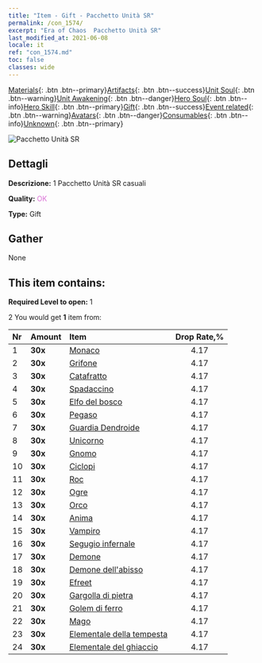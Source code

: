 ```yaml
---
title: "Item - Gift - Pacchetto Unità SR"
permalink: /con_1574/
excerpt: "Era of Chaos  Pacchetto Unità SR"
last_modified_at: 2021-06-08
locale: it
ref: "con_1574.md"
toc: false
classes: wide
---
```

 [Materials](/ItemsIT/){: .btn .btn--primary}[Artifacts](/ItemsIT/Artifacts/){: .btn .btn--success}[Unit Soul](/ItemsIT/UnitSoul/){: .btn .btn--warning}[Unit Awakening](/ItemsIT/UnitAwakening/){: .btn .btn--danger}[Hero Soul](/ItemsIT/HeroSoul/){: .btn .btn--info}[Hero Skill](/ItemsIT/HeroSkill/){: .btn .btn--primary}[Gift](/ItemsIT/Gift/){: .btn .btn--success}[Event related](/ItemsIT/Events/){: .btn .btn--warning}[Avatars](/ItemsIT/Avatars/){: .btn .btn--danger}[Consumables](/ItemsIT/Consumables/){: .btn .btn--info}[Unknown](/ItemsIT/Unknown/){: .btn .btn--primary}

 ![Pacchetto Unità SR](/images/t/i_907190.png)

## Dettagli
 **Descrizione:** 1 Pacchetto Unità SR casuali

 **Quality:** <span style="color: #DA70D6">OK</span>

 **Type:** Gift

## Gather

  None

## This item contains:

 **Required Level to open:** 1

 2 You would get **1** item  from:

  | Nr | Amount |     Item    | Drop Rate,% |
  |:---|:-------|:------------|:---------:|
  | 1 |  **30x** | [Monaco](/ItemsIT/unt_194/) | 4.17 | 
  | 2 |  **30x** | [Grifone](/ItemsIT/unt_192/) | 4.17 | 
  | 3 |  **30x** | [Catafratto](/ItemsIT/unt_195/) | 4.17 | 
  | 4 |  **30x** | [Spadaccino](/ItemsIT/unt_193/) | 4.17 | 
  | 5 |  **30x** | [Elfo del bosco](/ItemsIT/unt_201/) | 4.17 | 
  | 6 |  **30x** | [Pegaso](/ItemsIT/unt_202/) | 4.17 | 
  | 7 |  **30x** | [Guardia Dendroide](/ItemsIT/unt_203/) | 4.17 | 
  | 8 |  **30x** | [Unicorno](/ItemsIT/unt_204/) | 4.17 | 
  | 9 |  **30x** | [Gnomo](/ItemsIT/unt_200/) | 4.17 | 
  | 10 |  **30x** | [Ciclopi](/ItemsIT/unt_222/) | 4.17 | 
  | 11 |  **30x** | [Roc](/ItemsIT/unt_221/) | 4.17 | 
  | 12 |  **30x** | [Ogre](/ItemsIT/unt_220/) | 4.17 | 
  | 13 |  **30x** | [Orco](/ItemsIT/unt_219/) | 4.17 | 
  | 14 |  **30x** | [Anima](/ItemsIT/unt_210/) | 4.17 | 
  | 15 |  **30x** | [Vampiro](/ItemsIT/unt_211/) | 4.17 | 
  | 16 |  **30x** | [Segugio infernale](/ItemsIT/unt_228/) | 4.17 | 
  | 17 |  **30x** | [Demone](/ItemsIT/unt_229/) | 4.17 | 
  | 18 |  **30x** | [Demone dell'abisso](/ItemsIT/unt_230/) | 4.17 | 
  | 19 |  **30x** | [Efreet](/ItemsIT/unt_231/) | 4.17 | 
  | 20 |  **30x** | [Gargolla di pietra](/ItemsIT/unt_236/) | 4.17 | 
  | 21 |  **30x** | [Golem di ferro](/ItemsIT/unt_237/) | 4.17 | 
  | 22 |  **30x** | [Mago](/ItemsIT/unt_238/) | 4.17 | 
  | 23 |  **30x** | [Elementale della tempesta](/ItemsIT/unt_263/) | 4.17 | 
  | 24 |  **30x** | [Elementale del ghiaccio](/ItemsIT/unt_264/) | 4.17 | 
